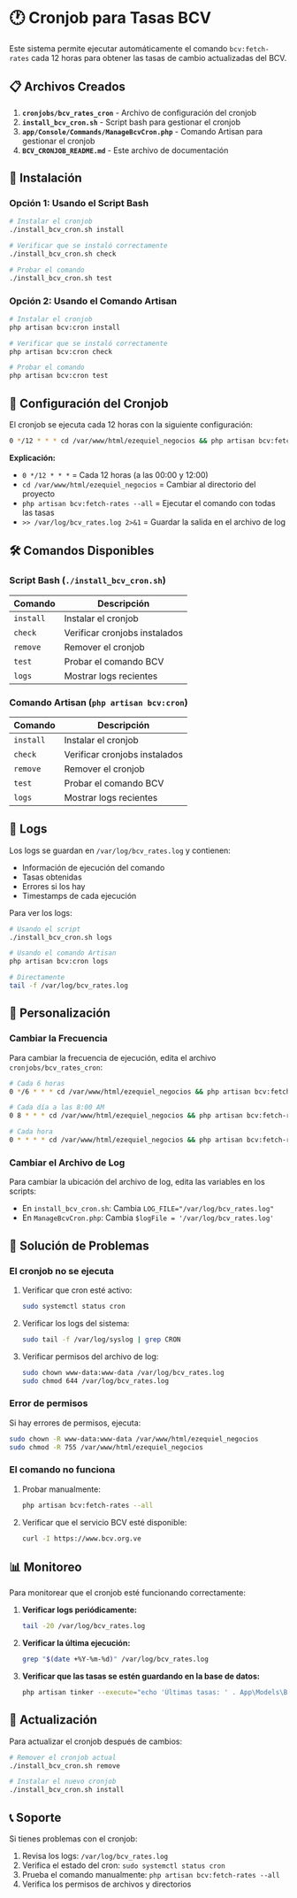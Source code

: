 # 🕐 Cronjob para Tasas BCV

Este sistema permite ejecutar automáticamente el comando `bcv:fetch-rates` cada 12 horas para obtener las tasas de cambio actualizadas del BCV.

## 📋 Archivos Creados

1. **`cronjobs/bcv_rates_cron`** - Archivo de configuración del cronjob
2. **`install_bcv_cron.sh`** - Script bash para gestionar el cronjob
3. **`app/Console/Commands/ManageBcvCron.php`** - Comando Artisan para gestionar el cronjob
4. **`BCV_CRONJOB_README.md`** - Este archivo de documentación

## 🚀 Instalación

### Opción 1: Usando el Script Bash

```bash
# Instalar el cronjob
./install_bcv_cron.sh install

# Verificar que se instaló correctamente
./install_bcv_cron.sh check

# Probar el comando
./install_bcv_cron.sh test
```

### Opción 2: Usando el Comando Artisan

```bash
# Instalar el cronjob
php artisan bcv:cron install

# Verificar que se instaló correctamente
php artisan bcv:cron check

# Probar el comando
php artisan bcv:cron test
```

## 📅 Configuración del Cronjob

El cronjob se ejecuta cada 12 horas con la siguiente configuración:

```bash
0 */12 * * * cd /var/www/html/ezequiel_negocios && php artisan bcv:fetch-rates --all >> /var/log/bcv_rates.log 2>&1
```

**Explicación:**
- `0 */12 * * *` = Cada 12 horas (a las 00:00 y 12:00)
- `cd /var/www/html/ezequiel_negocios` = Cambiar al directorio del proyecto
- `php artisan bcv:fetch-rates --all` = Ejecutar el comando con todas las tasas
- `>> /var/log/bcv_rates.log 2>&1` = Guardar la salida en el archivo de log

## 🛠️ Comandos Disponibles

### Script Bash (`./install_bcv_cron.sh`)

| Comando | Descripción |
|---------|-------------|
| `install` | Instalar el cronjob |
| `check` | Verificar cronjobs instalados |
| `remove` | Remover el cronjob |
| `test` | Probar el comando BCV |
| `logs` | Mostrar logs recientes |

### Comando Artisan (`php artisan bcv:cron`)

| Comando | Descripción |
|---------|-------------|
| `install` | Instalar el cronjob |
| `check` | Verificar cronjobs instalados |
| `remove` | Remover el cronjob |
| `test` | Probar el comando BCV |
| `logs` | Mostrar logs recientes |

## 📝 Logs

Los logs se guardan en `/var/log/bcv_rates.log` y contienen:

- Información de ejecución del comando
- Tasas obtenidas
- Errores si los hay
- Timestamps de cada ejecución

Para ver los logs:

```bash
# Usando el script
./install_bcv_cron.sh logs

# Usando el comando Artisan
php artisan bcv:cron logs

# Directamente
tail -f /var/log/bcv_rates.log
```

## 🔧 Personalización

### Cambiar la Frecuencia

Para cambiar la frecuencia de ejecución, edita el archivo `cronjobs/bcv_rates_cron`:

```bash
# Cada 6 horas
0 */6 * * * cd /var/www/html/ezequiel_negocios && php artisan bcv:fetch-rates --all >> /var/log/bcv_rates.log 2>&1

# Cada día a las 8:00 AM
0 8 * * * cd /var/www/html/ezequiel_negocios && php artisan bcv:fetch-rates --all >> /var/log/bcv_rates.log 2>&1

# Cada hora
0 * * * * cd /var/www/html/ezequiel_negocios && php artisan bcv:fetch-rates --all >> /var/log/bcv_rates.log 2>&1
```

### Cambiar el Archivo de Log

Para cambiar la ubicación del archivo de log, edita las variables en los scripts:

- En `install_bcv_cron.sh`: Cambia `LOG_FILE="/var/log/bcv_rates.log"`
- En `ManageBcvCron.php`: Cambia `$logFile = '/var/log/bcv_rates.log'`

## 🚨 Solución de Problemas

### El cronjob no se ejecuta

1. Verificar que cron esté activo:
   ```bash
   sudo systemctl status cron
   ```

2. Verificar los logs del sistema:
   ```bash
   sudo tail -f /var/log/syslog | grep CRON
   ```

3. Verificar permisos del archivo de log:
   ```bash
   sudo chown www-data:www-data /var/log/bcv_rates.log
   sudo chmod 644 /var/log/bcv_rates.log
   ```

### Error de permisos

Si hay errores de permisos, ejecuta:

```bash
sudo chown -R www-data:www-data /var/www/html/ezequiel_negocios
sudo chmod -R 755 /var/www/html/ezequiel_negocios
```

### El comando no funciona

1. Probar manualmente:
   ```bash
   php artisan bcv:fetch-rates --all
   ```

2. Verificar que el servicio BCV esté disponible:
   ```bash
   curl -I https://www.bcv.org.ve
   ```

## 📊 Monitoreo

Para monitorear que el cronjob esté funcionando correctamente:

1. **Verificar logs periódicamente:**
   ```bash
   tail -20 /var/log/bcv_rates.log
   ```

2. **Verificar la última ejecución:**
   ```bash
   grep "$(date +%Y-%m-%d)" /var/log/bcv_rates.log
   ```

3. **Verificar que las tasas se estén guardando en la base de datos:**
   ```bash
   php artisan tinker --execute="echo 'Últimas tasas: ' . App\Models\BcvRate::latest()->take(5)->pluck('rate', 'currency');"
   ```

## 🔄 Actualización

Para actualizar el cronjob después de cambios:

```bash
# Remover el cronjob actual
./install_bcv_cron.sh remove

# Instalar el nuevo cronjob
./install_bcv_cron.sh install
```

## 📞 Soporte

Si tienes problemas con el cronjob:

1. Revisa los logs: `/var/log/bcv_rates.log`
2. Verifica el estado del cron: `sudo systemctl status cron`
3. Prueba el comando manualmente: `php artisan bcv:fetch-rates --all`
4. Verifica los permisos de archivos y directorios

